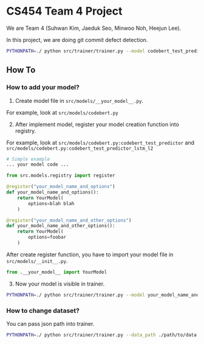 # CS454 Team 4 Project

We are Team 4 (Suhwan Kim, Jaeduk Seo, Minwoo Noh, Heejun Lee).

In this project, we are doing git commit defect detection.

```sh
PYTHONPATH=./ python src/trainer/trainer.py --model codebert_test_predictor --data_path ...
```

## How To

### How to add your model?

1. Create model file in `src/models/__your_model__.py`.

For example, look at `src/models/codebert.py`

2. After implement model, register your model creation function into registry.

For example, look at `src/models/codebert.py:codebert_test_predictor` and `src/models/codebert.py:codebert_test_predictor_lstm_l2`

```py
# Simple example
... your model code ...

from src.models.registry import register

@register("your_model_name_and_options")
def your_model_name_and_options():
    return YourModel(
        options=blah blah
    )

@register("your_model_name_and_other_options")
def your_model_name_and_other_options():
    return YourModel(
        options=foobar
    )
```

After create register function, you have to import your model file in `src/models/__init__.py`.

```py
from .__your_model__ import YourModel
```

3. Now your model is visible in trainer.

```sh
PYTHONPATH=./ python src/trainer/trainer.py --model your_model_name_and_options
```

### How to change dataset?

You can pass json path into trainer.
```sh
PYTHONPATH=./ python src/trainer/trainer.py --data_path ./path/to/data.json
```